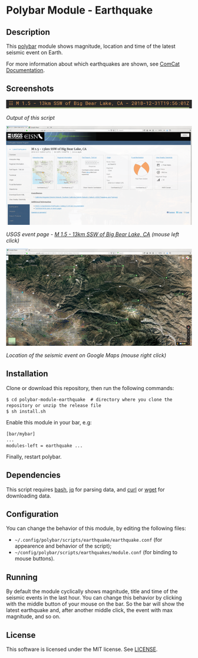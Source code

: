 # Polybar Module - Earthquake

## Description
This [polybar](https://github.com/jaagr/polybar)  module shows magnitude, location and time of the latest seismic event on Earth.

For more information about which earthquakes are shown, see  [ComCat Documentation](https://earthquake.usgs.gov/data/comcat/).

## Screenshots

<img alt="Screenshot of polybar module: earthquake" src="screenshots/polybar-module-earthquake.png" width="643">

*Output of this script*

<img alt="USGS event page for earthquake with id ci38412120" src="screenshots/usgs-ci38412120-event-page.png" width="643">

*USGS event page - [M 1.5 - 13km SSW of Big Bear Lake, CA](https://earthquake.usgs.gov/earthquakes/eventpage/ci38412120/executive) (mouse left click)*

<img alt="Location of the event on Google Maps" src="screenshots/usgs-ci38412120-google-map.png" width="643">

*Location of the seismic event on Google Maps (mouse right click)*

## Installation
Clone or download this repository, then run the following commands:
```
$ cd polybar-module-earthquake  # directory where you clone the repository or unzip the release file
$ sh install.sh
```
Enable this module in your bar, e.g:
```
[bar/mybar]
...
modules-left = earthquake ...
```

Finally, restart polybar.

## Dependencies
This script requires [bash](https://www.gnu.org/software/bash/), [jq](https://stedolan.github.com/jq/) for parsing data, and [curl](https://curl.haxx.se/) or [wget](https://www.gnu.org/s/wget/) for downloading data.

## Configuration
You can change the behavior of this module, by editing the following files:
- `~/.config/polybar/scripts/earthquake/earthquake.conf` (for appearence and behavior of the script);
- `~/config/polybar/scripts/earthquakes/module.conf` (for binding to mouse buttons).

## Running
By default the module cyclically shows magnitude, title and time of the seismic events in the last hour. You can change this behavior by clicking with the middle button of your mouse on the bar. So the bar will show the latest earthquake and, after another middle click, the event with max magnitude, and so on.

## License
This software is licensed under the MIT license. See [LICENSE](LICENSE.md).
